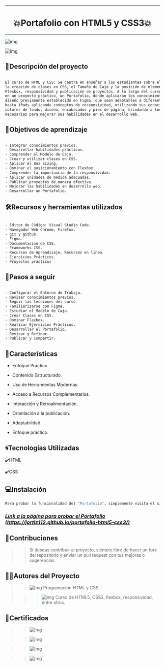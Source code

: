 ***
# <h1 align="center"> 💥Portafolio con HTML5 y CSS3💥 </h1>
***

![img](/assets/Portafolio.png)

![img](/assets/Sobremi.png)

## 📄Descripción del proyecto

```sh

El curso de HTML y CSS: Se centra en enseñar a los estudiantes sobre el Modelo de Caja, 
la creación de clases en CSS, el Tamaño de Caja y la posición de elementos en la pantalla utilizando 
Flexbox, responsividad y publicación de proyectos. A lo largo del curso, los participantes trabajarán 
en un proyecto práctico, un Portafolio, donde aplicarán los conocimientos adquiridos para construir un 
diseño previamente establecido en Figma, que sean adaptables a diferentes dispositivos desde iPhones 
hasta iPads aplicando conceptos de responsividad, utilizando sus conocimientos previos sobre HTML, 
colores de fondo, diseño, encabezados y pies de página, brindando a los estudiantes las herramientas 
necesarias para mejorar sus habilidades en el desarrollo web.

```

## 📃Objetivos de aprendizaje

```sh

- Integrar conocimientos previos.
- Desarrollar habilidades prácticas.
- Comprender el Modelo de Caja.
- Crear y utilizar clases en CSS.
- Aplicar el Box Sizing.
- Dominar el posicionamiento con Flexbox.
- Comprender la importancia de la responsividad.
- Aplicar unidades de medida adecuadas.
- Publicar proyectos de manera efectiva.
- Mejorar las habilidades en desarrollo web.
- Desarrollar un Portafolio.

```

## 🛠️Recursos y herramientas utilizados

```sh

- Editor de Código: Visual Studio Code.
- Navegador Web Chrome, Firefox.
- git y github.
- Figma.
- Documentación de CSS.
- Frameworks CSS.
- Recursos de Aprendizaje, Recursos en línea.
- Ejercicios Prácticos.
- Proyectos prácticos

```

## 📒Pasos a seguir

```sh

- Configurar el Entorno de Trabajo.
- Revisar conocimientos previos.
- Seguir las lecciones del curso
- Familiarizarse con Figma.
- Estudiar el Modelo de Caja.
- Crear Clases en CSS.
- Dominar Flexbox.
- Realizar Ejercicios Prácticos.
- Desarrollar el Portafolio.
- Revisar y Refinar.
- Publicar y Compartir.

```
## 📑Características

- Enfoque Práctico.

- Contenido Estructurado.

- Uso de Herramientas Modernas.

- Acceso a Recursos Complementarios.

- Interacción y Retroalimentación.

- Orientación a la publicación.

- Adaptabilidad.

- Enfoque práctico.

## 🌀Tecnologías Utilizadas

✔️HTML

✔️CSS

## 💻Instalación

```sh
Para probar la funcionalidad del "Portafolio", simplemente visita el siguiente enlace: 

```
### ***[Link a la página para probar el Portafolio (https://jortiz112.github.io/portafolio-html5-css3/)](https://jortiz112.github.io/portafolio-html5-css3/ "Realizado por: Ing. Julio César Ortiz Pabón")***

## 🙏Contribuciones

>> Si deseas contribuir al proyecto, siéntete libre de hacer un fork del repositorio y enviar un pull request con tus mejoras o sugerencias.

## 👩👨Autores del Proyecto

>> ![img](/assets/Foto-Pequeña-julio.png)    Programación HTML y CSS
>                               
>>> ![img](/assets/Alura%20Latam2.png)  Curso de HTML5, CSS3, flexbox, responsividad, entre otros.

## 📜Certificados

>> ![img](/assets/certificado1.png)

>> ![img](/assets/certificado2.png)

>> ![img](/assets/certificado3.png)

>> ![img](/assets/certificado4.png)




